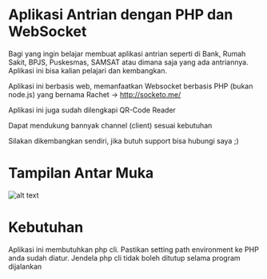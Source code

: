 # Aplikasi Antrian dengan PHP dan WebSocket
Bagi yang ingin belajar membuat aplikasi antrian seperti di Bank, Rumah Sakit, BPJS, Puskesmas, SAMSAT atau dimana saja yang ada antriannya. Aplikasi ini bisa kalian pelajari dan kembangkan.

Aplikasi ini berbasis web, memanfaatkan Websocket berbasis PHP (bukan node.js) yang bernama Rachet -> http://socketo.me/

Aplikasi ini juga sudah dilengkapi QR-Code Reader

Dapat mendukung bannyak channel (client) sesuai kebutuhan

Silakan dikembangkan sendiri, jika butuh support bisa hubungi saya ;)

# Tampilan Antar Muka
![alt text](https://i.ibb.co/0qRB9KP/halambilantrian.png)

# Kebutuhan
Aplikasi ini membutuhkan php cli. Pastikan setting path environment ke PHP anda sudah diatur.
Jendela php cli tidak boleh ditutup selama program dijalankan
